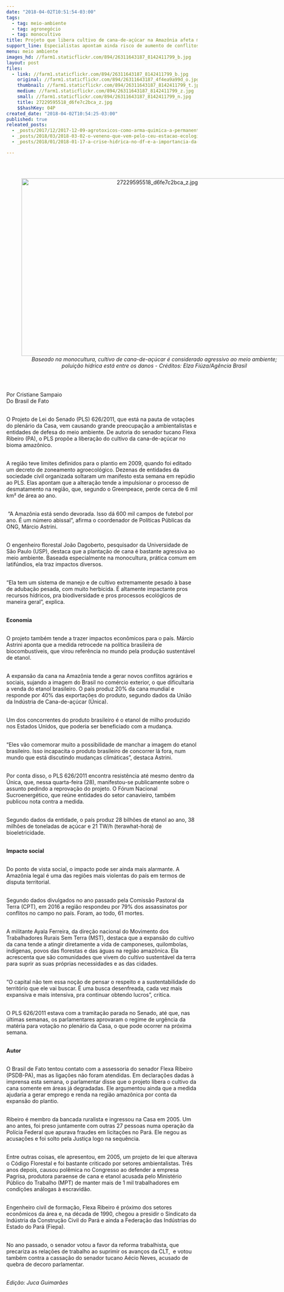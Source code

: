 ```yaml
---
date: "2018-04-02T10:51:54-03:00"
tags:
  - tag: meio-ambiente
  - tag: agronegócio
  - tag: monocultivo
title: Projeto que libera cultivo de cana-de-açúcar na Amazônia afeta meio ambiente
support_line: Especialistas apontam ainda risco de aumento de conflitos por terra e impacto econômico negativo para o país
menu: meio ambiente
images_hd: //farm1.staticflickr.com/894/26311643187_8142411799_b.jpg
layout: post
files:
  - link: //farm1.staticflickr.com/894/26311643187_8142411799_b.jpg
    original: //farm1.staticflickr.com/894/26311643187_4f4ea9a99d_o.jpg
    thumbnail: //farm1.staticflickr.com/894/26311643187_8142411799_t.jpg
    medium: //farm1.staticflickr.com/894/26311643187_8142411799_z.jpg
    small: //farm1.staticflickr.com/894/26311643187_8142411799_n.jpg
    title: 27229595518_d6fe7c2bca_z.jpg
    $$hashKey: 04P
created_date: "2018-04-02T10:54:25-03:00"
published: true
releated_posts:
  - _posts/2017/12/2017-12-09-agrotoxicos-como-arma-quimica-a-permanente-guerra-agraria-no-brasil.md
  - _posts/2018/03/2018-03-02-o-veneno-que-vem-pelo-ceu-estacao-ecologica-e-assentamento-no-interior-de-sp-sao-contaminados-pela-pulverizacao-aerea.md
  - _posts/2018/01/2018-01-17-a-crise-hidrica-no-df-e-a-importancia-da-reforma-agraria-popular-nesse-cenario.md

---
```

<p>&nbsp;</p>

<div style="text-align:center">
<figure class="image" style="display:inline-block"><img alt="27229595518_d6fe7c2bca_z.jpg" height="468" src="//farm1.staticflickr.com/894/26311643187_8142411799_b.jpg" width="700" />
<figcaption>
<div><em><span style="text-align: start; background-color: rgb(255, 255, 255);">Baseado na monocultura, cultivo de cana-de-a&ccedil;&uacute;car &eacute; considerado agressivo ao meio ambiente; polui&ccedil;&atilde;o h&iacute;drica est&aacute; entre os danos - Cr&eacute;ditos: Elza Fi&uacute;za/Ag&ecirc;ncia Brasil</span></em></div>
</figcaption>
</figure>
</div>

<p>&nbsp;</p>

<p>Por Cristiane Sampaio<br />
Do Brasil de Fato</p>

<p><br />
O Projeto de Lei do Senado (PLS) 626/2011, que est&aacute; na pauta de vota&ccedil;&otilde;es do plen&aacute;rio da Casa, vem causando grande preocupa&ccedil;&atilde;o a ambientalistas e entidades de defesa do meio ambiente. De autoria do senador tucano Flexa Ribeiro (PA), o PLS prop&otilde;e a libera&ccedil;&atilde;o do cultivo da cana-de-a&ccedil;&uacute;car no bioma amaz&ocirc;nico.</p>

<p><br />
A regi&atilde;o teve limites definidos para o plantio em 2009, quando foi editado um decreto de zoneamento agroecol&oacute;gico. Dezenas de entidades da sociedade civil organizada soltaram um manifesto esta semana em rep&uacute;dio ao PLS. Elas apontam que a altera&ccedil;&atilde;o tende a impulsionar o processo de desmatamento na regi&atilde;o, que, segundo o Greenpeace, perde cerca de 6 mil km&sup2; de &aacute;rea ao ano.</p>

<p><br />
&nbsp;&ldquo;A Amaz&ocirc;nia est&aacute; sendo devorada. Isso d&aacute; 600 mil campos de futebol por ano. &Eacute; um n&uacute;mero abissal&rdquo;, afirma o coordenador de Pol&iacute;ticas P&uacute;blicas da ONG, M&aacute;rcio Astrini.</p>

<p><br />
O engenheiro florestal Jo&atilde;o Dagoberto, pesquisador da Universidade de S&atilde;o Paulo (USP), destaca que a planta&ccedil;&atilde;o de cana &eacute; bastante agressiva ao meio ambiente. Baseada especialmente na monocultura, pr&aacute;tica comum em latif&uacute;ndios, ela traz impactos diversos.</p>

<p><br />
&ldquo;Ela tem um sistema de manejo e de cultivo extremamente pesado &agrave; base de aduba&ccedil;&atilde;o pesada, com muito herbicida. &Eacute; altamente impactante pros recursos h&iacute;dricos, pra biodiversidade e pros processos ecol&oacute;gicos de maneira geral&rdquo;, explica.</p>

<p><br />
<strong>Economia</strong></p>

<p><br />
O projeto tamb&eacute;m tende a trazer impactos econ&ocirc;micos para o pa&iacute;s. M&aacute;rcio Astrini aponta que a medida retrocede na pol&iacute;tica brasileira de biocombust&iacute;veis, que virou refer&ecirc;ncia no mundo pela produ&ccedil;&atilde;o sustent&aacute;vel de etanol.</p>

<p><br />
A expans&atilde;o da cana na Amaz&ocirc;nia tende a gerar novos conflitos agr&aacute;rios e sociais, sujando a imagem do Brasil no com&eacute;rcio exterior, o que dificultaria a venda do etanol brasileiro. O pa&iacute;s produz 20% da cana mundial e responde por 40% das exporta&ccedil;&otilde;es do produto, segundo dados da Uni&atilde;o da Ind&uacute;stria de Cana-de-a&ccedil;&uacute;car (&Uacute;nica).</p>

<p><br />
Um dos concorrentes do produto brasileiro &eacute; o etanol de milho produzido nos Estados Unidos, que poderia ser beneficiado com a mudan&ccedil;a.</p>

<p><br />
&ldquo;Eles v&atilde;o comemorar muito a possibilidade de manchar a imagem do etanol brasileiro. Isso incapacita o produto brasileiro de concorrer l&aacute; fora, num mundo que est&aacute; discutindo mudan&ccedil;as clim&aacute;ticas&rdquo;, destaca Astrini.</p>

<p><br />
Por conta disso, o PLS 626/2011 encontra resist&ecirc;ncia at&eacute; mesmo dentro da &Uacute;nica, que, nessa quarta-feira (28), manifestou-se publicamente sobre o assunto pedindo a reprova&ccedil;&atilde;o do projeto. O F&oacute;rum Nacional Sucroenerg&eacute;tico, que re&uacute;ne entidades do setor canavieiro, tamb&eacute;m publicou nota contra a medida.</p>

<p><br />
Segundo dados da entidade, o pa&iacute;s produz 28 bilh&otilde;es de etanol ao ano, 38 milh&otilde;es de toneladas de a&ccedil;&uacute;car e 21 TW/h (terawhat-hora) de bioeletricidade.</p>

<p><br />
<strong>Impacto social</strong></p>

<p><br />
Do ponto de vista social, o impacto pode ser ainda mais alarmante. A Amaz&ocirc;nia legal &eacute; uma das regi&otilde;es mais violentas do pa&iacute;s em termos de disputa territorial.</p>

<p><br />
Segundo dados divulgados no ano passado pela Comiss&atilde;o Pastoral da Terra (CPT), em 2016 a regi&atilde;o respondeu por 79% dos assassinatos por conflitos no campo no pa&iacute;s. Foram, ao todo, 61 mortes.&nbsp;&nbsp;</p>

<p><br />
A militante Ayala Ferreira, da dire&ccedil;&atilde;o nacional do Movimento dos Trabalhadores Rurais Sem Terra (MST), destaca que a expans&atilde;o do cultivo da cana tende a atingir diretamente a vida de camponeses, quilombolas, ind&iacute;genas, povos das florestas e das &aacute;guas na regi&atilde;o amaz&ocirc;nica. Ela acrescenta que s&atilde;o comunidades que vivem do cultivo sustent&aacute;vel da terra para suprir as suas pr&oacute;prias necessidades e as das cidades.</p>

<p><br />
&ldquo;O capital n&atilde;o tem essa no&ccedil;&atilde;o de pensar o respeito e a sustentabilidade do territ&oacute;rio que ele vai buscar. &Eacute; uma busca desenfreada, cada vez mais expansiva e mais intensiva, pra continuar obtendo lucros&rdquo;, critica.&nbsp; &nbsp; &nbsp;</p>

<p><br />
O PLS 626/2011 estava com a tramita&ccedil;&atilde;o parada no Senado, at&eacute; que, nas &uacute;ltimas semanas, os parlamentares aprovaram o regime de urg&ecirc;ncia da mat&eacute;ria para vota&ccedil;&atilde;o no plen&aacute;rio da Casa, o que pode ocorrer na pr&oacute;xima semana.&nbsp;&nbsp;</p>

<p><br />
<strong>Autor</strong></p>

<p><br />
O Brasil de Fato tentou contato com a assessoria do senador Flexa Ribeiro (PSDB-PA), mas as liga&ccedil;&otilde;es n&atilde;o foram atendidas. Em declara&ccedil;&otilde;es dadas &agrave; imprensa esta semana, o parlamentar disse que o projeto libera o cultivo da cana somente em &aacute;reas j&aacute; degradadas. Ele argumentou ainda que a medida ajudaria a gerar emprego e renda na regi&atilde;o amaz&ocirc;nica por conta da expans&atilde;o do plantio.&nbsp;&nbsp;</p>

<p><br />
Ribeiro &eacute; membro da bancada ruralista e ingressou na Casa em 2005. Um ano antes, foi preso juntamente com outras 27 pessoas numa opera&ccedil;&atilde;o da Pol&iacute;cia Federal que apurava fraudes em licita&ccedil;&otilde;es no Par&aacute;. Ele negou as acusa&ccedil;&otilde;es e foi solto pela Justi&ccedil;a logo na sequ&ecirc;ncia.</p>

<p><br />
Entre outras coisas, ele apresentou, em 2005, um projeto de lei que alterava o C&oacute;digo Florestal e foi bastante criticado por setores ambientalistas. Tr&ecirc;s anos depois, causou pol&ecirc;mica no Congresso ao defender a empresa Pagrisa, produtora paraense de cana e etanol acusada pelo Minist&eacute;rio P&uacute;blico do Trabalho (MPT) de manter mais de 1 mil trabalhadores em condi&ccedil;&otilde;es an&aacute;logas &agrave; escravid&atilde;o.</p>

<p><br />
Engenheiro civil de forma&ccedil;&atilde;o, Flexa Ribeiro &eacute; pr&oacute;ximo dos setores econ&ocirc;micos da &aacute;rea e, na d&eacute;cada de 1990, chegou a presidir o Sindicato da Ind&uacute;stria da Constru&ccedil;&atilde;o Civil do Par&aacute; e ainda a Federa&ccedil;&atilde;o das Ind&uacute;strias do Estado do Par&aacute; (Fiepa).</p>

<p><br />
No ano passado, o senador votou a favor da reforma trabalhista, que precariza as rela&ccedil;&otilde;es de trabalho ao suprimir os avan&ccedil;os da CLT,&nbsp; e votou tamb&eacute;m contra a cassa&ccedil;&atilde;o do senador tucano A&eacute;cio Neves, acusado de quebra de decoro parlamentar.</p>

<p><br />
<em>Edi&ccedil;&atilde;o: Juca Guimar&atilde;es</em></p>
